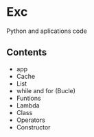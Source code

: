 # Exc
Python and aplications code

## Contents
- app
- Cache
- List
- while and for (Bucle)
- Funtions
- Lambda
- Class
- Operators
- Constructor

